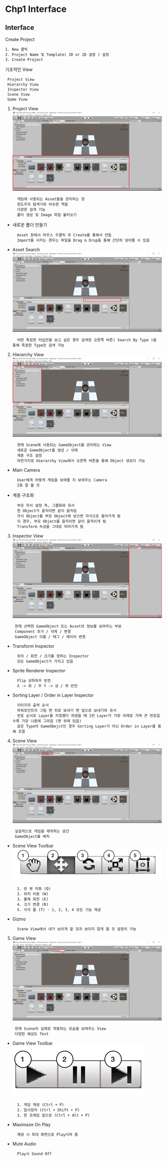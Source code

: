 ﻿# Chp1 Interface

## Interface

Create Project

	1. New 클릭
	2. Project Name 및 Template( 3D or 2D 설정 ) 설정
	3. Create Project 

기초적인 View 

	 Project View
	 Hierarchy View
	 Inspector View
	 Scene View 
	 Game View 

1. Project View
		![Project View](images/ProjectView.png)

		 게임에 사용되는 Asset들을 관리하는 창 
		 윈도우의 탐색기와 비슷한 역할 
		 다양한 검색 기능
		 폴더 생성 및 Image 파일 불러오기 

* 새로운 폴더 만들기
	
		Asset 창에서 마우스 우클릭 후 Create를 통해서 만듬
		Import를 시키는 경우는 파일을 Drag & Drop을 통해 간단히 넣어줄 수 있음 
* Asset Search 
		![Search View](images/AssetSearch.png)
		
			
		어떤 특정한 타입만을 보고 싶은 경우 검색창 오른쪽 버튼( Search By Type )을 통해 특정한 Type만 검색 가능 

2. Hierarchy View
		![Hierarchy View](images/HierarchyView.png)
		
		 현재 Scene에 사용되는 GameObject를 관리하는 View
		 새로운 GameObject를 생성 / 삭제
		 계층 구조 설정 
	 	 마찬가지로 Hierarchy View에서 오른쪽 버튼을 통해 Object 생성이 가능
		 
* Main Camera

		User에게 어떻게 게임을 보여줄 지 보여주는 Camera
		Z축 잘 볼 것 
* 계층 구조화

		부모 자식 설정 즉, 그룹화와 유사 
		한 Object가 움직이면 같이 움직임
		자식 Object를 부모 Object에 넣으면 자식으로 들어가게 됨
		이 경우, 부모 Object를 움직이면 같이 움직이게 됨
 		Transform 속성을 그대로 따라가게 됨 
		
3. Inspector View
		![Inspector View](images/InspectorView.png)
		
		현재 선택한 GameObject 또는 Asset의 정보를 보여주는 부분 
		Component 추가 / 삭제 / 변경
		GameObject 이름 / 태그 / 레이어 변경
			
* Transform Inspector

		위치 / 회전 / 크기를 정하는 Inspector
		모든 GameObject가 가지고 있음

* Sprite Renderer Inspector

		Flip 상하좌우 반전
		X -> 좌 / 우 Y -> 상 / 하 반전
		
* Sorting Layer / Order in Layer Inspector

		이미지의 출력 순서 	
		파워포인트의 그림 맨 뒤로 보내기 맨 앞으로 보내기와 유사 
		번호 순서로 Layer를 지정했다 하였을 때 1번 Layer가 가장 아래로 가며 큰 번호일 수록 가장 나중에 그려짐 (맨 위에 있음) 
		같은 Type의 GameObejct인 경우 Sorting Layer가 아닌 Order in Layer를 통해 조절 
		
4. Scene View
		![Scene View](images/SceneView.png)		

		실질적으로 게임을 제작하는 공간 
		GameObject를 배치
		
* Scene View Toolbar
		![SceneToolbar](images/SceneToolbar.png)		

		1. 씬 뷰 이동 (Q)
		2. 위치 이동 (W)
		3. 물체 회전 (E)
		4. 크기 변경 (R) 
		5. 사각 툴 (T) - 1, 2, 3, 4 모든 기능 제공

* Gizmo	

		Scene View에서 내가 보이게 할 것과 보이지 않게 할 것 설정이 가능 

5. Game View
		![Game View](images/GameView.png)		

		현재 Scene이 실제로 작동하는 모습을 보여주는 View
		다양한 해상도 Test

* Game View Toolbar
		![GameViewToolbar](images/GameViewToolbar.PNG)	
		
		1. 게임 재생 (Ctrl + P)
		2. 일시정지 (Ctrl + Shift + P)
		3. 한 프레임 앞으로 (Ctrl + Alt + P)
		
* Maximaze On Play

		재생 시 최대 화면으로 Play시켜 줌
		
* Mute Audio
		
		Play시 Sound Off
